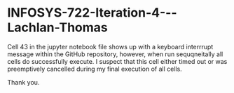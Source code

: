 # INFOSYS-722-Iteration-4---Lachlan-Thomas
Cell 43 in the jupyter notebook file shows up with a keyboard interrrupt message within the GitHub repository, however, when run sequqneitally all cells do successfully execute. 
I suspect that this cell either timed out or was preemptively cancelled during my final execution of all cells.

Thank you.
